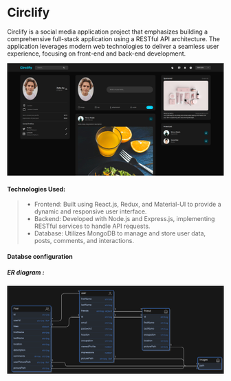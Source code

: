 # Circlify
Circlify is a social media application project that emphasizes building a comprehensive full-stack application using a RESTful API architecture. The application leverages modern web technologies to deliver a seamless user experience, focusing on front-end and back-end development.


![Diagram](https://raw.githubusercontent.com/fazil2915/Circlify/main/server/images/sc1.png)
#### Technologies Used:

>- Frontend: Built using React.js, Redux, and Material-UI to provide a dynamic and responsive user interface.
>- Backend: Developed with Node.js and Express.js, implementing RESTful services to handle API requests.
>- Database: Utilizes MongoDB to manage and store user data, posts, comments, and interactions.



#### Databse configuration 
##### ER diagram :


![Diagram](https://raw.githubusercontent.com/fazil2915/Circlify/main/server/images/diagram.png)

